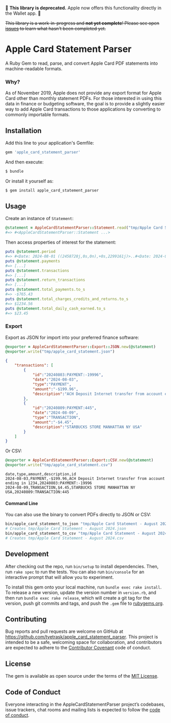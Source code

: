 🛑 **This library is deprecated.** Apple now offers this functionality directly in the Wallet app. 🎊

~~This library is a work-in-progress and **not yet complete**! Please see open [issues](https://github.com/tyetrask/apple_card_statement_parser/issues) to learn what hasn't been completed yet.~~

# Apple Card Statement Parser

A Ruby Gem to read, parse, and convert Apple Card PDF statements into machine-readable formats.

### Why?

As of November 2019, Apple does not provide any export format for Apple Card other than monthly statement PDFs. For those interested in using this data in finance or budgeting software, the goal is to provide a slightly easier way to add Apple Card transactions to those applications by converting to commonly importable formats.

## Installation

Add this line to your application's Gemfile:

```ruby
gem 'apple_card_statement_parser'
```

And then execute:
```sh
$ bundle
```

Or install it yourself as:
```sh
$ gem install apple_card_statement_parser
```

## Usage

Create an instance of `Statement`:
```ruby
@statement = AppleCardStatementParser::Statement.read("tmp/Apple Card Statement - August 2024.pdf")
#=> #<AppleCardStatementParser::Statement ...>
```

Then access properties of interest for the statement:
```ruby
puts @statement.period
#=> #<Date: 2024-08-01 ((2458728j,0s,0n),+0s,2299161j)>..#<Date: 2024-08-30 ((2458757j,0s,0n),+0s,2299161j)>
puts @statement.payments
#=> [...]
puts @statement.transactions
#=> [...]
puts @statement.return_transactions
#=> [...]
puts @statement.total_payments.to_s
#=> -$765.43
puts @statement.total_charges_credits_and_returns.to_s
#=> $1234.56
puts @statement.total_daily_cash_earned.to_s
#=> $23.45
```

### Export

Export as JSON for import into your preferred finance software:
```ruby
@exporter = AppleCardStatementParser::Export::JSON.new(@statement)
@exporter.write("tmp/apple_card_statement.json")
```

```json
{
    "transactions": [
        {
            "id":"20240803:PAYMENT:-19996",
            "date":"2024-08-03",
            "type":"PAYMENT",
            "amount":"-$199.96",
            "description":"ACH Deposit Internet transfer from account ending in 1234"
        },
        {
            "id":"20240809:PAYMENT:445",
            "date":"2024-08-09",
            "type":"TRANSACTION",
            "amount":"-$4.45",
            "description":"STARBUCKS STORE MANHATTAN NY USA"
        }
    ]
}
```

Or CSV:
```ruby
@exporter = AppleCardStatementParser::Export::CSV.new(@statement)
@exporter.write("tmp/apple_card_statement.csv")
```

```csv
date,type,amount,description,id
2024-08-03,PAYMENT,-$199.96,ACH Deposit Internet transfer from account ending in 1234,20240803:PAYMENT:-19996
2024-08-09,TRANSACTION,$4.45,STARBUCKS STORE MANHATTAN NY USA,20240809:TRANSACTION:445
```

#### Command Line

You can also use the binary to convert PDFs directly to JSON or CSV:
```sh
bin/apple_card_statement_to_json "tmp/Apple Card Statement - August 2024.pdf"
# Creates tmp/Apple Card Statement - August 2024.json
bin/apple_card_statement_to_csv "tmp/Apple Card Statement - August 2024.pdf"
# Creates tmp/Apple Card Statement - August 2024.csv
```

## Development

After checking out the repo, run `bin/setup` to install dependencies. Then, run `rake spec` to run the tests. You can also run `bin/console` for an interactive prompt that will allow you to experiment.

To install this gem onto your local machine, run `bundle exec rake install`. To release a new version, update the version number in `version.rb`, and then run `bundle exec rake release`, which will create a git tag for the version, push git commits and tags, and push the `.gem` file to [rubygems.org](https://rubygems.org).

## Contributing

Bug reports and pull requests are welcome on GitHub at https://github.com/tyetrask/apple_card_statement_parser. This project is intended to be a safe, welcoming space for collaboration, and contributors are expected to adhere to the [Contributor Covenant](http://contributor-covenant.org) code of conduct.

## License

The gem is available as open source under the terms of the [MIT License](https://opensource.org/licenses/MIT).

## Code of Conduct

Everyone interacting in the AppleCardStatementParser project’s codebases, issue trackers, chat rooms and mailing lists is expected to follow the [code of conduct](https://github.com/[USERNAME]/apple_card_statement_parser/blob/master/CODE_OF_CONDUCT.md).
